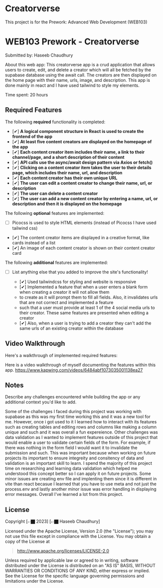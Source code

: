 # Creatorverse
This project is for the Prework: Advanced Web Development (WEB103)
# WEB103 Prework - Creatorverse

Submitted by: Haseeb Chaudhury

About this web app: This creatorverse app is a crud application that allows users to create, edit, and delete a creator which will all be fetched 
by the supabase database using the await call. The creators are then displayed on the home page with their name, urls, image, and description. This app is done mainly in react and I have used tailwind to style my elements. 

Time spent: 20 hours

## Required Features

The following **required** functionality is completed:

<!-- 👉🏿👉🏿👉🏿 Make sure to check off completed functionality below -->
- [✔] **A logical component structure in React is used to create the frontend of the app**
- [✔] **At least five content creators are displayed on the homepage of the app**
- [✔] **Each content creator item includes their name, a link to their channel/page, and a short description of their content**
- [✔] **API calls use the async/await design pattern via Axios or fetch()**
- [✔] **Clicking on a content creator item takes the user to their details page, which includes their name, url, and description**
- [✔] **Each content creator has their own unique URL**
- [✔] **The user can edit a content creator to change their name, url, or description**
- [✔] **The user can delete a content creator**
- [✔] **The user can add a new content creator by entering a name, url, or description and then it is displayed on the homepage**

The following **optional** features are implemented:

- [ ] Picocss is used to style HTML elements (instead of Picocss I have used tailwind css)
- [✔] The content creator items are displayed in a creative format, like cards instead of a list
- [✔] An image of each content creator is shown on their content creator card

The following **additional** features are implemented:

* [ ] List anything else that you added to improve the site's functionality!
 
  - [✔] Used tailwindcss for styling and website is responsive
  - [✔] Implemented a feature that when a user enters a blank form when creating a creator it will not allow them
  - to create as it will prompt them to fill all fields. Also, it invalidates urls that are not correct and implemented a feature
  - such that a user must provide at least 1 of the 4 social media urls to their creator. These same features are presented when editing a creator
  - [✔] Also, when a user is trying to add a creator they can't add the same urls of an existing creator within the database
  
## Video Walkthrough

Here's a walkthrough of implemented required features:

<!-- Replace this with whatever GIF tool you used! -->
Here is a video walkthrough of myself documenting the features within this app.
https://www.kapwing.com/videos/6484abf1073035001138ea27
>

## Notes

Describe any challenges encountered while building the app or any additional context you'd like to add.

Some of the challenges I faced during this project was working with supabase as this was my first time working this and it was a new tool for me. However, once i got used to it I learned how to interact with its features such as creating tables and editing rows and columns like making a column unique and such and it was overall a fun expereience. Other challenges was data validation as I wanted to implement features outside of this project that would enable a user to validate certain fields of the form. For example, if there was nothing in the form field I would want it to invalidate the submission and such. This was important because when working on future projects its important to ensure integreity and consitency of data and validation is an important skill to learn. I spend the majority of this project time on researching and learning data validation which helped me understood this concept better so I can apply it on future projects. Some minor issues are creating env file and implenting them since it is different in vite than react becasue I learned that you have to use meta and not just the process.env and lastly another minor issue was error handling in displaying error messages. Overall I've learned a lot from this project. 




## License

Copyright [👉🏿 2023] [👉🏿 Haseeb Chaudhury]

Licensed under the Apache License, Version 2.0 (the "License"); you may not use this file except in compliance with the License. You may obtain a copy of the License at

> http://www.apache.org/licenses/LICENSE-2.0

Unless required by applicable law or agreed to in writing, software distributed under the License is distributed on an "AS IS" BASIS, WITHOUT WARRANTIES OR CONDITIONS OF ANY KIND, either express or implied. See the License for the specific language governing permissions and limitations under the License.
